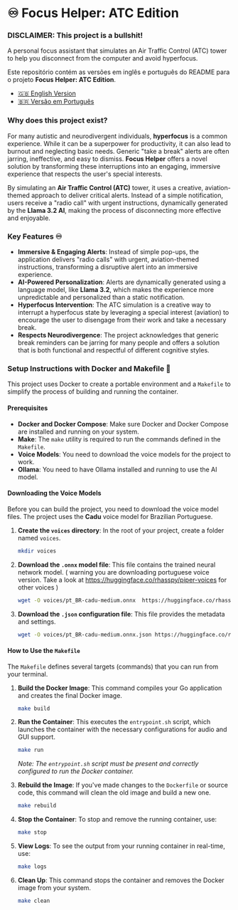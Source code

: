# ♾️ Focus Helper: ATC Edition

### DISCLAIMER: This project is a bullshit!


A personal focus assistant that simulates an Air Traffic Control (ATC) tower to help you disconnect from the computer and avoid hyperfocus.

Este repositório contém as versões em inglês e português do README para o projeto **Focus Helper: ATC Edition**.

* [🇬🇧 English Version](docs/README-en.md)
* [🇧🇷 Versão em Português](docs/README-pt.md)


### Why does this project exist?

For many autistic and neurodivergent individuals, **hyperfocus** is a common experience. While it can be a superpower for productivity, it can also lead to burnout and neglecting basic needs. Generic "take a break" alerts are often jarring, ineffective, and easy to dismiss. **Focus Helper** offers a novel solution by transforming these interruptions into an engaging, immersive experience that respects the user's special interests.

By simulating an **Air Traffic Control (ATC)** tower, it uses a creative, aviation-themed approach to deliver critical alerts. Instead of a simple notification, users receive a "radio call" with urgent instructions, dynamically generated by the **Llama 3.2 AI**, making the process of disconnecting more effective and enjoyable.

### Key Features ♾️

* **Immersive & Engaging Alerts**: Instead of simple pop-ups, the application delivers "radio calls" with urgent, aviation-themed instructions, transforming a disruptive alert into an immersive experience.
* **AI-Powered Personalization**: Alerts are dynamically generated using a language model, like **Llama 3.2**, which makes the experience more unpredictable and personalized than a static notification.
* **Hyperfocus Intervention**: The ATC simulation is a creative way to interrupt a hyperfocus state by leveraging a special interest (aviation) to encourage the user to disengage from their work and take a necessary break.
* **Respects Neurodivergence**: The project acknowledges that generic break reminders can be jarring for many people and offers a solution that is both functional and respectful of different cognitive styles.

### Setup Instructions with Docker and Makefile 🐳

This project uses Docker to create a portable environment and a `Makefile` to simplify the process of building and running the container.

#### Prerequisites

* **Docker and Docker Compose**: Make sure Docker and Docker Compose are installed and running on your system.
* **Make**: The `make` utility is required to run the commands defined in the `Makefile`.
* **Voice Models**: You need to download the voice models for the project to work.
* **Ollama**: You need to have Ollama installed and running to use the AI model.

#### Downloading the Voice Models

Before you can build the project, you need to download the voice model files. The project uses the **Cadu** voice model for Brazilian Portuguese.

1.  **Create the `voices` directory**: In the root of your project, create a folder named `voices`.

    ```bash
    mkdir voices
    ```

2.  **Download the `.onnx` model file**: This file contains the trained neural network model. ( warning you are downloading portuguese voice version. Take a look at https://huggingface.co/rhasspy/piper-voices for other voices )

    ```bash
    wget -O voices/pt_BR-cadu-medium.onnx  https://huggingface.co/rhasspy/piper-voices/resolve/v1.0.0/pt/pt_BR/cadu/medium/pt_BR-cadu-medium.onnx?download=true
    ```

3.  **Download the `.json` configuration file**: This file provides the metadata and settings.

    ```bash
    wget -O voices/pt_BR-cadu-medium.onnx.json https://huggingface.co/rhasspy/piper-voices/resolve/v1.0.0/pt/pt_BR/cadu/medium/pt_BR-cadu-medium.onnx.json?download=true
    ```

#### How to Use the `Makefile`

The `Makefile` defines several targets (commands) that you can run from your terminal.

1.  **Build the Docker Image**: This command compiles your Go application and creates the final Docker image.
    ```bash
    make build
    ```

2.  **Run the Container**: This executes the `entrypoint.sh` script, which launches the container with the necessary configurations for audio and GUI support.
    ```bash
    make run
    ```
    *Note: The `entrypoint.sh` script must be present and correctly configured to run the Docker container.*

3.  **Rebuild the Image**: If you've made changes to the `Dockerfile` or source code, this command will clean the old image and build a new one.
    ```bash
    make rebuild
    ```

4.  **Stop the Container**: To stop and remove the running container, use:
    ```bash
    make stop
    ```

5.  **View Logs**: To see the output from your running container in real-time, use:
    ```bash
    make logs
    ```

6.  **Clean Up**: This command stops the container and removes the Docker image from your system.
    ```bash
    make clean
    ```
